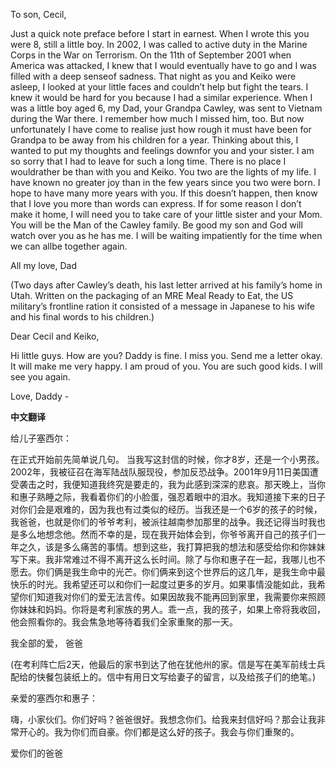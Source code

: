

To son, Cecil,

Just a quick note preface before I start in earnest. When I wrote this you were 8, still a little boy. In 2002, I was called to active duty in the Marine Corps in the War on Terrorism. On the 11th of September 2001 when America was attacked, I knew that I would eventually have to go and I was filled with a deep senseof sadness. That night as you and Keiko were asleep, I looked at your little faces and couldn’t help but fight the tears. I knew it would be hard for you because I had a similar experience. When I was a little boy aged 6, my Dad, your Grandpa Cawley, was sent to Vietnam during the War there. I remember how much I missed him, too. But now unfortunately I have come to realise just how rough it must have been for Grandpa to be away from his children for a year. Thinking about this, I wanted to put my thoughts and feelings downfor you and your sister. I am so sorry that I had to leave for such a long time. There is no place I wouldrather be than with you and Keiko. You two are the lights of my life. I have known no greater joy than in the few years since you two were born. I hope to have many more years with you. If this doesn’t happen, then know that I love you more than words can express. If for some reason I don’t make it home, I will need you to take care of your little sister and your Mom. You will be the Man of the Cawley family. Be good my son and God will watch over you as he has me. I will be waiting impatiently for the time when we can allbe together again.

All my love, Dad

(Two days after Cawley’s death, his last letter arrived at his family’s home in Utah. Written on the packaging of an MRE Meal Ready to Eat, the US military’s frontline ration it consisted of a message in Japanese to his wife and his final words to his children.)

Dear Cecil and Keiko,

Hi little guys. How are you? Daddy is fine. I miss you. Send me a letter okay. It will make me very happy. I am proud of you. You are such good kids. I will see you again.

Love, Daddy -

**中文翻译**

给儿子塞西尔：

在正式开始前先简单说几句。 当我写这封信的时候，你才8岁，还是一个小男孩。2002年，我被征召在海军陆战队服现役，参加反恐战争。2001年9月11日美国遭受袭击之时，我便知道我终究是要走的，我为此感到深深的悲哀。那天晚上，当你和惠子熟睡之际，我看着你们的小脸蛋，强忍着眼中的泪水。我知道接下来的日子对你们会是艰难的，因为我也有过类似的经历。当我还是一个6岁的孩子的时候，我爸爸，也就是你们的爷爷考利，被派往越南参加那里的战争。我还记得当时我也是多么地想念他。然而不幸的是，现在我开始体会到，你爷爷离开自己的孩子们一年之久，该是多么痛苦的事情。想到这些，我打算把我的想法和感受给你和你妹妹写下来。我非常难过不得不离开这么长时间。除了与你和惠子在一起，我哪儿也不愿去。你们俩是我生命中的光芒。你们俩来到这个世界后的这几年，是我生命中最快乐的时光。我希望还可以和你们一起度过更多的岁月。如果事情没能如此，我希望你们知道我对你们的爱无法言传。如果因故我不能再回到家里，我需要你来照顾你妹妹和妈妈。你将是考利家族的男人。乖一点，我的孩子，如果上帝将我收回，他会照看你的。我会焦急地等待着我们全家重聚的那一天。

我全部的爱， 爸爸 



(在考利阵亡后2天，他最后的家书到达了他在犹他州的家。信是写在美军前线士兵配给的快餐包装纸上的。信中有用日文写给妻子的留言，以及给孩子们的绝笔。)

亲爱的塞西尔和惠子：

嗨，小家伙们。你们好吗？爸爸很好。我想念你们。给我来封信好吗？那会让我非常开心的。我为你们而自豪。你们都是这么好的孩子。我会与你们重聚的。

爱你们的爸爸 

